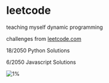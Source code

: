 # leetcode

<p1>teaching myself dynamic programming</p1>

<p1>challenges from [leetcode.com](leetcode.com)</p1>

<p1>18/2050 Python Solutions</p1>

<p1>6/2050 Javascript Solutions</p1>

![1%](https://progress-bar.dev/1/?scale=500&title=solved&width=330)
